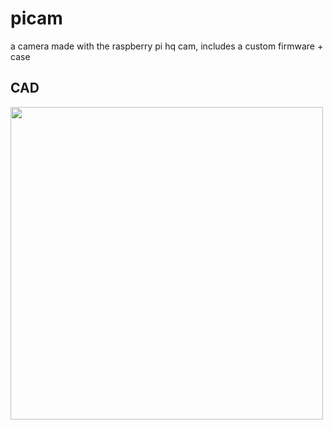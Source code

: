 # picam
a camera made with the raspberry pi hq cam, includes a custom firmware + case

## CAD

<img src="https://hc-cdn.hel1.your-objectstorage.com/s/v3/d911fe77a9be524d64e7fc1a3ece565a64e2e355_screenshot_2025-08-01_1.56.52_pm.png" width="500">
